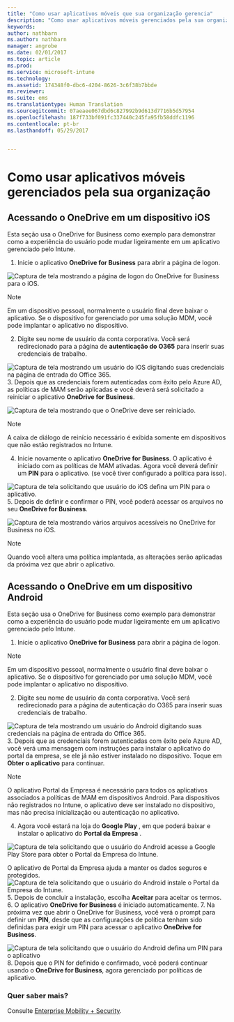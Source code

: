 ```yaml
---
title: "Como usar aplicativos móveis que sua organização gerencia"
description: "Como usar aplicativos móveis gerenciados pela sua organização"
keywords: 
author: nathbarn
ms.author: nathbarn
manager: angrobe
ms.date: 02/01/2017
ms.topic: article
ms.prod: 
ms.service: microsoft-intune
ms.technology: 
ms.assetid: 174348f0-dbc6-4204-8626-3c6f38b7bbde
ms.reviewer: 
ms.suite: ems
ms.translationtype: Human Translation
ms.sourcegitcommit: 07aeaee067dbd6c827992b9d613d7716b5d57954
ms.openlocfilehash: 187f733bf091fc337440c245fa95fb58ddfc1196
ms.contentlocale: pt-br
ms.lasthandoff: 05/29/2017


---
```


# <a name="how-to-use-mobile-apps-managed-by-your-organization"></a>Como usar aplicativos móveis gerenciados pela sua organização

## <a name="accessing-onedrive-on-an-ios-device"></a>Acessando o OneDrive em um dispositivo iOS

Esta seção usa o OneDrive for Business como exemplo para demonstrar como a experiência do usuário pode mudar ligeiramente em um aplicativo gerenciado pelo Intune.

1.    Inicie o aplicativo **OneDrive for Business** para abrir a página de logon.

  ![Captura de tela mostrando a página de logon do OneDrive for Business para o iOS.](./media/ft-useMngdApps-1-launchOnedrive.png)
> [!NOTE]
> Em um dispositivo pessoal, normalmente o usuário final deve baixar o aplicativo. Se o dispositivo for gerenciado por uma solução MDM, você pode implantar o aplicativo no dispositivo.

2.    Digite seu nome de usuário da conta corporativa. Você será redirecionado para a página de **autenticação do O365** para inserir suas credenciais de trabalho.

  ![Captura de tela mostrando um usuário do iOS digitando suas credenciais na página de entrada do Office 365.](./media/ft-useMngdApps-2-enterName.png)
3.    Depois que as credenciais forem autenticadas com êxito pelo Azure AD, as políticas de MAM serão aplicadas e você deverá será solicitado a reiniciar o aplicativo **OneDrive for Business**.

  ![Captura de tela mostrando que o OneDrive deve ser reiniciado.](./media/ft-useMngdApps-3-restart.png)
> [!NOTE]
> A caixa de diálogo de reinício necessário é exibida somente em dispositivos que não estão registrados no Intune.

4.    Inicie novamente o aplicativo **OneDrive for Business**. O aplicativo é iniciado com as políticas de MAM ativadas. Agora você deverá definir um **PIN** para o aplicativo. (se você tiver configurado a política para isso).

  ![Captura de tela solicitando que usuário do iOS defina um PIN para o aplicativo.](./media/ft-useMngdApps-4-enterPIN.png)
5.    Depois de definir e confirmar o PIN, você poderá acessar os arquivos no seu **OneDrive for Business**.

  ![Captura de tela mostrando vários arquivos acessíveis no OneDrive for Business no iOS.](./media/ft-useMngdApps-5-accessFiles.png)
> [!NOTE]
> Quando você altera uma política implantada, as alterações serão aplicadas da próxima vez que abrir o aplicativo.

## <a name="accessing-onedrive-on-an-android-device"></a>Acessando o OneDrive em um dispositivo Android
Esta seção usa o OneDrive for Business como exemplo para demonstrar como a experiência do usuário pode mudar ligeiramente em um aplicativo gerenciado pelo Intune.
1.    Inicie o aplicativo **OneDrive for Business** para abrir a página de logon.
> [!NOTE]
> Em um dispositivo pessoal, normalmente o usuário final deve baixar o aplicativo. Se o dispositivo for gerenciado por uma solução MDM, você pode implantar o aplicativo no dispositivo.

2.    Digite seu nome de usuário da conta corporativa. Você será redirecionado para a página de autenticação do O365 para inserir suas credenciais de trabalho.

  ![Captura de tela mostrando um usuário do Android digitando suas credenciais na página de entrada do Office 365.](./media/ft-useMngdApps-6-enterCreds.png)
3.    Depois que as credenciais forem autenticadas com êxito pelo Azure AD, você verá uma mensagem com instruções para instalar o aplicativo do portal da empresa, se ele já não estiver instalado no dispositivo. Toque em **Obter o aplicativo** para continuar.
> [!NOTE]
> O aplicativo Portal da Empresa é necessário para todos os aplicativos associados a políticas de MAM em dispositivos Android. Para dispositivos não registrados no Intune, o aplicativo deve ser instalado no dispositivo, mas não precisa inicialização ou autenticação no aplicativo.

4.    Agora você estará na loja do **Google Play** , em que poderá baixar e instalar o aplicativo do **Portal da Empresa** .

  ![Captura de tela solicitando que o usuário do Android acesse a Google Play Store para obter o Portal da Empresa do Intune.](./media/ft-useMngdApps-7-installPortal.png)

 O aplicativo de Portal da Empresa ajuda a manter os dados seguros e protegidos.
![Captura de tela solicitando que o usuário do Android instale o Portal da Empresa do Intune.](./media/ft-useMngdApps-8-intunePortal.png)
5.    Depois de concluir a instalação, escolha **Aceitar** para aceitar os termos.
6.    O aplicativo **OneDrive for Business** é iniciado automaticamente.
7.    Na próxima vez que abrir o OneDrive for Business, você verá o prompt para definir um **PIN**, desde que as configurações de política tenham sido definidas para exigir um PIN para acessar o aplicativo **OneDrive for Business**.

  ![Captura de tela solicitando que o usuário do Android defina um PIN para o aplicativo](./media/ft-useMngdApps-9-setNewPIN.png)
8.    Depois que o PIN for definido e confirmado, você poderá continuar usando o **OneDrive for Business**, agora gerenciado por políticas de aplicativo.

### <a name="want-to-learn-more"></a>Quer saber mais?
Consulte [Enterprise Mobility + Security](https://www.microsoft.com/en-us/server-cloud/enterprise-mobility/overview.aspx).

